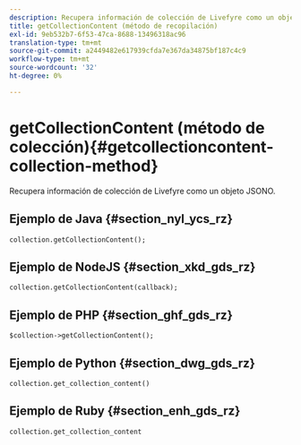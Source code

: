 ```yaml
---
description: Recupera información de colección de Livefyre como un objeto JSONO.
title: getCollectionContent (método de recopilación)
exl-id: 9eb532b7-6f53-47ca-8688-13496318ac96
translation-type: tm+mt
source-git-commit: a2449482e617939cfda7e367da34875bf187c4c9
workflow-type: tm+mt
source-wordcount: '32'
ht-degree: 0%

---
```


# getCollectionContent (método de colección){#getcollectioncontent-collection-method}

Recupera información de colección de Livefyre como un objeto JSONO.

## Ejemplo de Java {#section_nyl_ycs_rz}

```
collection.getCollectionContent(); 
```

## Ejemplo de NodeJS {#section_xkd_gds_rz}

```
collection.getCollectionContent(callback); 
```

## Ejemplo de PHP {#section_ghf_gds_rz}

```
$collection->getCollectionContent(); 
```

## Ejemplo de Python {#section_dwg_gds_rz}

```
collection.get_collection_content() 
```

## Ejemplo de Ruby {#section_enh_gds_rz}

```
collection.get_collection_content 
```

